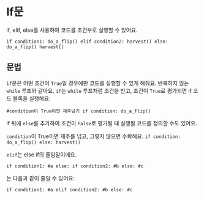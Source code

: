 # If문
if, elif, else를 사용하여 코드를 조건부로 실행할 수 있어요.

`if condition1:
	do_a_flip()
elif condition2:
	harvest()
else:
	do_a_flip()
	harvest()`

## 문법
`if`문은 어떤 조건이 `True`일 경우에만 코드를 실행할 수 있게 해줘요. 반복하지 않는 `while` 루프와 같아요.
`if`는 `while` 루프처럼 조건을 받고, 조건이 `True`로 평가되면 if 코드 블록을 실행해요:

`#condition이 True이면 재주넘기
if condition:
	do_a_flip()`

if 뒤에 `else`를 추가하여 조건이 `False`로 평가될 때 실행될 코드를 정의할 수도 있어요.

`condition`이 True이면 재주를 넘고, 그렇지 않으면 수확해요.
`if condition:
	do_a_flip()
else:
	harvest()`

`elif`는 else if의 줄임말이에요.

`if condition1:
	#a
else:
	if condition2:
		#b
	else:
		#c`

는 다음과 같이 줄일 수 있어요:

`if condition1:
	#a
elif condition2:
	#b
else:
	#c`